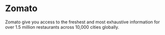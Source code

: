 # Zomato
Zomato give you access to the freshest and most exhaustive information for over 1.5 million restaurants across 10,000 cities globally. 
